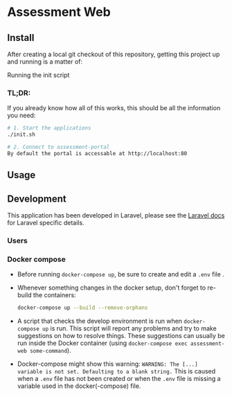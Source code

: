 # Assessment Web

## Install

After creating a local git checkout of this repository, getting this project up
and running is a matter of:

Running the init script

### TL;DR:

If you already know how all of this works, this should be all the information
you need:

```sh
# 1. Start the applications
./init.sh

# 2. Connect to assessment-portal
By default the portal is accessable at http://localhost:80
```

## Usage


## Development

This application has been developed in Laravel, please see the [Laravel docs][laravel-docs]
for Laravel specific details.

### Users

### Docker compose

- Before running `docker-compose up`, be sure to create and edit a `.env` file .

- Whenever something changes in the docker setup, don't forget to re-build the
  containers:
  ```sh
  docker-compose up --build --remove-orphans
  ```

- A script that checks the develop environment is run when `docker-compose up` is run.
  This script will report any problems and try to make suggestions on how to resolve things.
  These suggestions can usually be run inside the Docker container (using `docker-compose exec assessment-web some-command`).

- Docker-compose might show this warning:
  ```WARNING: The [...] variable is not set. Defaulting to a blank string.```
  This is caused when a `.env` file has not been created or when the `.env` file
  is missing a variable used in the docker(-compose) file.

[laravel-docs]: https://laravel.com/docs/9.x
